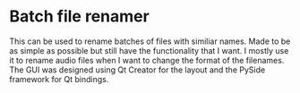 # Batch file renamer

This can be used to rename batches of files with similiar names. Made to be as simple as possible but still have the functionality that I want. I mostly use it to rename audio files when I want to change the format of the filenames. The GUI was designed using Qt Creator for the layout and the PySide framework for Qt bindings.
